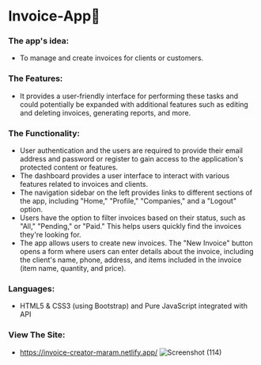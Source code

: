 # Invoice-App📃

### The app's idea: 
- To manage and create invoices for clients or customers.<be>

### The Features: 
-  It provides a user-friendly interface for performing these tasks and could potentially be expanded with additional features such as editing and deleting invoices, generating reports, and more. 

### The Functionality: 
- User authentication and the users are required to provide their email address and password or register to gain access to the application's protected content or features.
- The dashboard provides a user interface to interact with various features related to invoices and clients.
- The navigation sidebar on the left provides links to different sections of the app, including "Home," "Profile," "Companies," and a "Logout" option.
- Users have the option to filter invoices based on their status, such as "All," "Pending," or "Paid." This helps users quickly find the invoices they're looking for.
- The app allows users to create new invoices. The "New Invoice" button opens a form where users can enter details about the invoice, including the client's name, phone, address, and items included in the invoice (item name, quantity, and price).


### Languages: 
- HTML5 & CSS3 (using Bootstrap) and Pure JavaScript integrated with API
  
### View The Site: 
- https://invoice-creator-maram.netlify.app/
![Screenshot (114)](https://github.com/Maramhamed/Invoice-App/assets/78036366/1cddde3c-6848-4f47-a308-7e9ac0938637)
